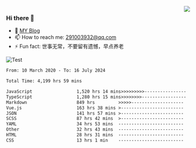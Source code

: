 <img align='right' src='https://github-readme-stats.vercel.app/api?username=niaogege&show_icons=true&theme=radical'/>

### Hi there 👋

- 🌱 [MY Blog](https://bythewayer.com/)
- 📫 How to reach me: 291003932@qq.com
- ⚡ Fun fact:  世事无常，不要留有遗憾，早点养老

![Test](https://github-readme-stats.vercel.app/api/top-langs/?username=niaogege&layout=compact)

<!--START_SECTION:waka-->

```txt
From: 10 March 2020 - To: 16 July 2024

Total Time: 4,199 hrs 59 mins

JavaScript                 1,520 hrs 14 mins>>>>>>>>>----------------   36.20 %
TypeScript                 1,280 hrs 15 mins>>>>>>>>-----------------   30.48 %
Markdown                   849 hrs         >>>>>--------------------   20.21 %
Vue.js                     163 hrs 38 mins >------------------------   03.90 %
JSON                       141 hrs 57 mins >------------------------   03.38 %
SCSS                       87 hrs 42 mins  >------------------------   02.09 %
YAML                       34 hrs 53 mins  -------------------------   00.83 %
Other                      32 hrs 43 mins  -------------------------   00.78 %
HTML                       28 hrs 31 mins  -------------------------   00.68 %
CSS                        13 hrs 1 min    -------------------------   00.31 %
```

<!--END_SECTION:waka-->
